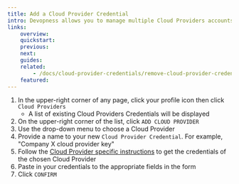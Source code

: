 ```yaml
---
title: Add a Cloud Provider Credential
intro: Devopness allows you to manage multiple Cloud Providers accounts from a single platform. Add Cloud Providers Credentials to your Devopness account to provision and manage cloud infrastructure resources with increased productivity.
links:
    overview:
    quickstart:
    previous:
    next:
    guides:
    related:
        - /docs/cloud-provider-credentials/remove-cloud-provider-credential
    featured:
---
```


1. In the upper-right corner of any page, click your profile icon then click `Cloud Providers`
    - A list of existing Cloud Providers Credentials will be displayed
1. On the upper-right corner of the list, click `ADD CLOUD PROVIDER`
1. Use the drop-down menu to choose a Cloud Provider
1. Provide a name to your new `Cloud Provider Credential`. For example, "Company X cloud provider key"
1. Follow the [Cloud Provider specific instructions](../) to get the credentials of the chosen Cloud Provider
1. Paste in your credentials to the appropriate fields in the form
1. Click `CONFIRM`
